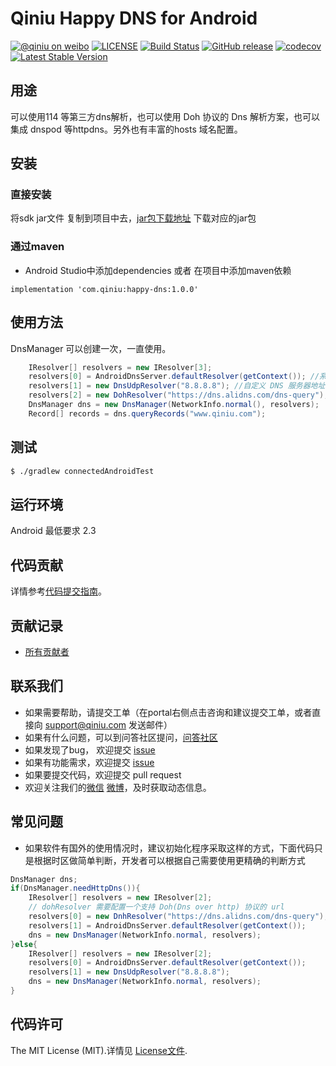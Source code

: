 # Qiniu Happy DNS for Android

[![@qiniu on weibo](http://img.shields.io/badge/weibo-%40qiniutek-blue.svg)](http://weibo.com/qiniutek)
[![LICENSE](https://img.shields.io/github/license/qiniu/happy-dns-android.svg)](https://github.com/qiniu/happy-dns-android/blob/master/LICENSE)
[![Build Status](https://travis-ci.org/qiniu/happy-dns-android.svg?branch=master)](https://travis-ci.org/qiniu/happy-dns-android)
[![GitHub release](https://img.shields.io/github/v/tag/qiniu/happy-dns-android.svg?label=release)](https://github.com/qiniu/happy-dns-android/releases)
[![codecov](https://codecov.io/gh/qiniu/happy-dns-android/branch/master/graph/badge.svg)](https://codecov.io/gh/qiniu/happy-dns-android)
[![Latest Stable Version](http://img.shields.io/maven-central/v/com.qiniu/happy-dns.svg)](https://github.com/qiniu/happy-dns-android/releases)

## 用途
可以使用114 等第三方dns解析，也可以使用 Doh 协议的 Dns 解析方案，也可以集成 dnspod 等httpdns。另外也有丰富的hosts 域名配置。

## 安装

### 直接安装
将sdk jar文件 复制到项目中去，[jar包下载地址](https://search.maven.org/search?q=com%2Fqiniu%2Fqiniu-android-sdk) 下载对应的jar包

### 通过maven
* Android Studio中添加dependencies 或者 在项目中添加maven依赖
```
implementation 'com.qiniu:happy-dns:1.0.0'
```


## 使用方法
DnsManager 可以创建一次，一直使用。
```java
    IResolver[] resolvers = new IResolver[3];
    resolvers[0] = AndroidDnsServer.defaultResolver(getContext()); //系统默认 DNS 服务器
    resolvers[1] = new DnsUdpResolver("8.8.8.8"); //自定义 DNS 服务器地址
    resolvers[2] = new DohResolver("https://dns.alidns.com/dns-query");
    DnsManager dns = new DnsManager(NetworkInfo.normal(), resolvers);
    Record[] records = dns.queryRecords("www.qiniu.com");
```

## 测试

``` bash
$ ./gradlew connectedAndroidTest
```

## 运行环境

Android 最低要求 2.3

## 代码贡献

详情参考[代码提交指南](https://github.com/qiniu/happy-dns-android/blob/master/CONTRIBUTING.md)。

## 贡献记录

- [所有贡献者](https://github.com/qiniu/happy-dns-android/contributors)

## 联系我们

- 如果需要帮助，请提交工单（在portal右侧点击咨询和建议提交工单，或者直接向 support@qiniu.com 发送邮件）
- 如果有什么问题，可以到问答社区提问，[问答社区](http://qiniu.segmentfault.com/)
- 如果发现了bug， 欢迎提交 [issue](https://github.com/qiniu/happy-dns-android/issues)
- 如果有功能需求，欢迎提交 [issue](https://github.com/qiniu/happy-dns-android/issues)
- 如果要提交代码，欢迎提交 pull request
- 欢迎关注我们的[微信](http://www.qiniu.com/#weixin) [微博](http://weibo.com/qiniutek)，及时获取动态信息。

## 常见问题
- 如果软件有国外的使用情况时，建议初始化程序采取这样的方式，下面代码只是根据时区做简单判断，开发者可以根据自己需要使用更精确的判断方式

```java
DnsManager dns;
if(DnsManager.needHttpDns()){
	IResolver[] resolvers = new IResolver[2];
    // dohResolver 需要配置一个支持 Doh(Dns over http) 协议的 url
    resolvers[0] = new DnhResolver("https://dns.alidns.com/dns-query");
    resolvers[1] = AndroidDnsServer.defaultResolver(getContext());
    dns = new DnsManager(NetworkInfo.normal, resolvers);
}else{
	IResolver[] resolvers = new IResolver[2];
    resolvers[0] = AndroidDnsServer.defaultResolver(getContext());
    resolvers[1] = new DnsUdpResolver("8.8.8.8");
    dns = new DnsManager(NetworkInfo.normal, resolvers);
}
```
## 代码许可

The MIT License (MIT).详情见 [License文件](https://github.com/qiniu/happy-dns-android/blob/master/LICENSE).
